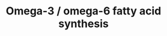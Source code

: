 ---
annotations:
- type: Pathway Ontology
  value: unsaturated fatty acid biosynthetic pathway
- type: Pathway Ontology
  value: fatty acid metabolic pathway
- type: Pathway Ontology
  value: fatty acid omega degradation pathway
- type: Pathway Ontology
  value: fatty acid elongation pathway
authors:
- Eoinfahy
- Ryanmiller
- DeSl
- Egonw
- Eweitz
communities:
- Lipids
description: This pathway is inspired by the Lipidmaps>Omega-3 and omega-6 fatty acids)
  [https://lipidmaps.org/resources/pathways/vanted.php]. Omega-3 and omega-6 FAs (Fatty
  acids) are important fats obtained from diet, and are both polyunsaturated (indicating
  many double bonds in the lipid tail).The position of the double bond is given in
  the name of the lipid, for example 22:2(13Z,16Z) means a tail length of 22 carbons,
  with 2 double bond. One double bond is at the 13 Carbon, the second on the 16th.This
  number is counted from the tail end of the lipid chain (indicating that the example
  lipid is a 22 - 16 = omega-6 FA).
last-edited: 2021-05-23
organisms:
- Mus musculus
redirect_from:
- /index.php/Pathway:WP4350
- /instance/WP4350
schema-jsonld:
- '@context': https://schema.org/
  '@id': https://wikipathways.github.io/pathways/WP4350.html
  '@type': Dataset
  creator:
    '@type': Organization
    name: WikiPathways
  description: This pathway is inspired by the Lipidmaps>Omega-3 and omega-6 fatty
    acids) [https://lipidmaps.org/resources/pathways/vanted.php]. Omega-3 and omega-6
    FAs (Fatty acids) are important fats obtained from diet, and are both polyunsaturated
    (indicating many double bonds in the lipid tail).The position of the double bond
    is given in the name of the lipid, for example 22:2(13Z,16Z) means a tail length
    of 22 carbons, with 2 double bond. One double bond is at the 13 Carbon, the second
    on the 16th.This number is counted from the tail end of the lipid chain (indicating
    that the example lipid is a 22 - 16 = omega-6 FA).
  keywords:
  - CoA(24:6)
  - CoA(24:4)
  - Arachidonoyl-CoA
  - Stearidonic acid
  - CoA(22:5(4Z,7Z,10Z,13Z,16Z))
  - 22:4(7Z,10Z,13Z,16Z)
  - Pla2g5
  - Acls3
  - 22:5(7Z,10Z,13Z,16Z,19Z)
  - Elovl5
  - 20:3(11Z,14Z,17Z)
  - 20:4(8Z,11Z,14Z,17Z)
  - 22:2(13Z,16Z)
  - Linoleic acid
  - Acls4
  - Fads2
  - CoA(18:2(9Z,12Z))
  - Bishomo-gamma-linolenic acid
  - 24:5(6Z,9Z,12Z,15Z,18Z)
  - Acsl4
  - CoA(18:4(6Z,9Z,12Z,15Z))
  - CoA(22:6)
  - CoA(22:2)
  - CoA(24:5(6Z,9Z,12Z,15Z,18Z))
  - CoA(20:2(11Z,14Z))
  - CoA(18:3(9Z,12Z,15Z))
  - 24:5(9Z,12Z,15Z,18Z,21Z)
  - Acsl3
  - CoA(22:5(7Z,10Z,13Z,16Z,19Z))
  - 24:6(6Z,9Z,12Z,15Z,18Z,21Z)
  - CoA(20:3(8Z,11Z,14Z))
  - CoA(24:5(9Z,12Z,15Z,18Z,21Z))
  - Pla2g4b
  - Acot2
  - 22:5(4Z,7Z,10Z,13Z,16Z)
  - CoA(20:3(11Z,14Z,17Z))
  - Acot1
  - Pla2g4a
  - 24:4(9Z,12Z,15Z,18Z)
  - CoA(20:5)
  - CoA(20:4(8Z,11Z,14Z,17Z))
  - Fads1
  - gamma-Linolenic acid
  - Glycerophospholipids
  - alpha-Linolenic acid
  - Arachidonic acid
  - Acsl1
  - Elovl2
  - Acox1
  - Pla2g6
  - CoA(22:4)
  - CoA(18:3(6Z,9Z,12Z))
  - DHA
  - 20:5(5Z,8Z,11Z,14Z,17Z)
  - Acox3
  - 20:2(11Z,14Z)
  license: CC0
  name: Omega-3 / omega-6 fatty acid synthesis
seo: CreativeWork
title: Omega-3 / omega-6 fatty acid synthesis
wpid: WP4350
---